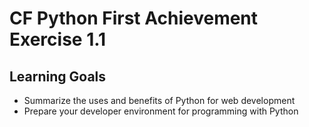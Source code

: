 # CF Python First Achievement Exercise 1.1
 
## Learning Goals
* Summarize the uses and benefits of Python for web development
* Prepare your developer environment for programming with Python